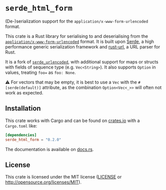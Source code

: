 # `serde_html_form`

(De-)serialization support for the `application/x-www-form-urlencoded` format.

This crate is a Rust library for serialising to and deserialising from
the [`application/x-www-form-urlencoded`][urlencoded] format. It is built
upon [Serde], a high performance generic serialization framework and [rust-url],
a URL parser for Rust.

It is a fork of [`serde_urlencoded`], with additional support for maps or
structs with fields of sequence type (e.g. `Vec<String>`). It also supports
`Option` in values, treating `foo=` as `foo: None`.

⚠️ For vectors that may be empty, it is best to use a `Vec` with the
`#[serde(default)]` attribute, as the combination `Option<Vec<_>>` will
often not work as expected.

[rust-url]: https://github.com/servo/rust-url
[Serde]: https://github.com/serde-rs/serde
[urlencoded]: https://url.spec.whatwg.org/#application/x-www-form-urlencoded
[`serde_urlencoded`]: https://github.com/nox/serde_urlencoded

## Installation

This crate works with Cargo and can be found on
[crates.io] with a `Cargo.toml` like:

```toml
[dependencies]
serde_html_form = "0.2.0"
```

The documentation is available on [docs.rs].

[crates.io]: https://crates.io/crates/serde_html_form
[docs.rs]: https://docs.rs/serde_html_form

## License

This crate is licensed under the MIT license ([LICENSE](LICENSE) or
http://opensource.org/licenses/MIT).
